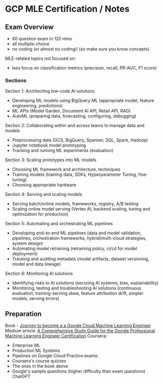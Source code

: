 # GCP MLE Certification / Notes

## Exam Overview

- 60 question exam in 120 mins
- all multiple-choice
- no coding (or almost no coding)! (so make sure you know concepts)

MLE-related topics not focused on:
- less focus on classification metrics (precision, recall, PR-AUC, F1 score)


### Sections

Section 1: Architecting low-code AI solutions
- Developing ML models using BigQuery ML (appropriate model, feature engineering, predictions)
- ML APIs (Model Garden, Document AI API, Retail API, RAG)
- AutoML (preparing data, forecasting, configuring, debugging)

Section 2: Collaborating within and across teams to manage data and models
- Preprocessing data (GCS, BigQuery, Spanner, SQL, Spark, Hadoop)
- Jupyter notebook model prototyping
- Tracking and running ML experiments (evaluation)

Section 3: Scaling prototypes into ML models
- Choosing ML framework and architecture, techniques
- Training models (training data, SDKs, Hyperparameter Tuning, fine-tuning)
- Choosing appropriate hardware

Section 4: Serving and scaling models
- Serving batch/online models, frameworks, registry, A/B testing
- Scaling online model serving (Vertex AI, backend scaling, tuning and optimization for production)

Section 5: Automating and orchestrating ML pipelines
- Developing end-to-end ML pipelines (data and model validation, pipelines, orchestration frameworks, hybrid/multi-cloud strategies, system design)
- Automating model retraining (retraining policy, ci/cd for model deployment)
- Tracking and auditing metadata (model artifacts, dataset versioning, model and data lineage)

Section 6: Monitoring AI solutions
- Identifying risks to AI solutions (securing AI systems, bias, explainability)
- Monitoring, testing and troubleshooting AI solutions (continuous evaluation, training-serving skew, feature attribution drift, simpler models, serving errors)


## Preparation

Book - [Journey to become a a Google Cloud Machine Learning Engineer](https://www.packtpub.com/en-ca/product/journey-to-become-a-google-cloud-machine-learning-engineer-9781803239415)
Medium article: [A Comprehensive Study Guide for the Google Professional Machine Learning Engineer Certification](https://medium.com/towards-data-science/a-comprehensive-study-guide-for-the-google-professional-machine-learning-engineer-certification-1e411db4d2cf)
Coursera:
- Enterprise ML
- Production ML Systems
- Pipelines on Google Cloud
Practice exams:
- Coursera's course quizzes
- The ones in the book above
- Google's sample questions (higher difficulty than exam questions)
ChatGPT

